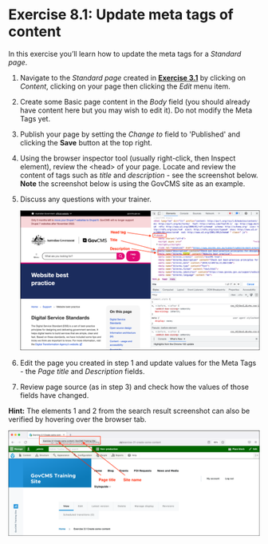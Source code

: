 # Exercise 8.1: Update meta tags of content

In this exercise you’ll learn how to update the meta tags for a _Standard page_.

1. Navigate to the _Standard page_ created in **[Exercise 3.1](../unit-3-managing-content-in-govcms/Exercise-3-1-Create-some-content.md)** by clicking on _Content_, clicking on your page then clicking the _Edit_ menu item. 
2. Create some Basic page content in the _Body_ field \(you should already have content here but you may wish to edit it\). Do not modify the Meta Tags yet.
2. Publish your page by setting the _Change to_ field to 'Published' and clicking the **Save** button at the top right.
3. Using the browser inspector tool \(usually right-click, then Inspect element\), review the &lt;head&gt; of your page. Locate and review the content of tags such as _title_ and _description_ - see the screenshot below. **Note** the screenshot below is using the GovCMS site as an example.
4. Discuss any questions with your trainer.

    ![Image of Inspector to view head tag](../.gitbook/assets/Ex-8-1-Inspector.png)

5. Edit the page you created in step 1 and update values for the Meta Tags - the _Page title_ and _Description_ fields.
6. Review page source \(as in step 3\) and check how the values of those fields have changed. 

**Hint:** The elements 1 and 2 from the search result screenshot can also be verified by hovering over the browser tab.

![Image of hovering over tab to show Page Title and Site Name](../.gitbook/assets/Ex-8-1-Hover-Tab.png)
